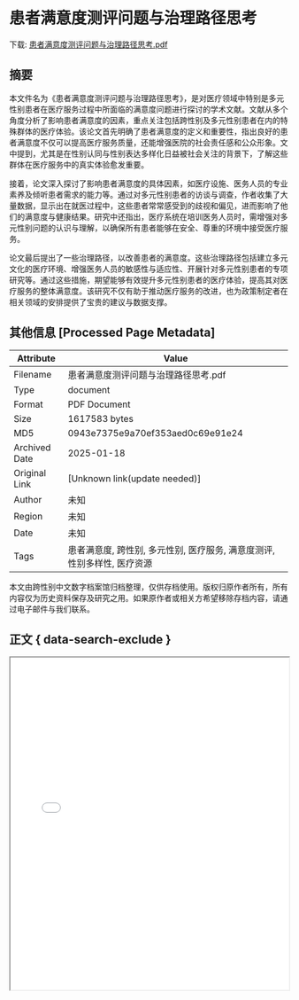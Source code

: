 # 患者满意度测评问题与治理路径思考

<!-- tcd_download_link -->
下载: <a href="患者满意度测评问题与治理路径思考.pdf" download>患者满意度测评问题与治理路径思考.pdf</a>
<!-- tcd_download_link_end -->

## 摘要

<!-- tcd_abstract -->
本文件名为《患者满意度测评问题与治理路径思考》，是对医疗领域中特别是多元性别患者在医疗服务过程中所面临的满意度问题进行探讨的学术文献。文献从多个角度分析了影响患者满意度的因素，重点关注包括跨性别及多元性别患者在内的特殊群体的医疗体验。该论文首先明确了患者满意度的定义和重要性，指出良好的患者满意度不仅可以提高医疗服务质量，还能增强医院的社会责任感和公众形象。文中提到，尤其是在性别认同与性别表达多样化日益被社会关注的背景下，了解这些群体在医疗服务中的真实体验愈发重要。

接着，论文深入探讨了影响患者满意度的具体因素，如医疗设施、医务人员的专业素养及倾听患者需求的能力等。通过对多元性别患者的访谈与调查，作者收集了大量数据，显示出在就医过程中，这些患者常常感受到的歧视和偏见，进而影响了他们的满意度与健康结果。研究中还指出，医疗系统在培训医务人员时，需增强对多元性别问题的认识与理解，以确保所有患者能够在安全、尊重的环境中接受医疗服务。

论文最后提出了一些治理路径，以改善患者的满意度。这些治理路径包括建立多元文化的医疗环境、增强医务人员的敏感性与适应性、开展针对多元性别患者的专项研究等。通过这些措施，期望能够有效提升多元性别患者的医疗体验，提高其对医疗服务的整体满意度。该研究不仅有助于推动医疗服务的改进，也为政策制定者在相关领域的安排提供了宝贵的建议与数据支撑。

<!-- tcd_abstract_end -->

## 其他信息 [Processed Page Metadata]

| Attribute       | Value                                  |
|-----------------|----------------------------------------|
| Filename        | 患者满意度测评问题与治理路径思考.pdf                             |
| Type            | document                                 |
| Format          | PDF Document                               |
| Size            | 1617583 bytes                           |
| MD5             | 0943e7375e9a70ef353aed0c69e91e24                                  |
| Archived Date   | 2025-01-18                             |
| Original Link   | [Unknown link(update needed)]                         |
| Author          | 未知                               |
| Region          | 未知                               |
| Date            | 未知                                 |
| Tags            | 患者满意度, 跨性别, 多元性别, 医疗服务, 满意度测评, 性别多样性, 医疗资源                                 |

本文由跨性别中文数字档案馆归档整理，仅供存档使用。版权归原作者所有，所有内容仅为历史资料保存及研究之用。如果原作者或相关方希望移除存档内容，请通过电子邮件与我们联系。

## 正文 { data-search-exclude }

<!-- tcd_main_text -->
<iframe src="../患者满意度测评问题与治理路径思考.pdf" width="100%" height="600px">
    <p>无法显示PDF，请下载查看。</p>
</iframe>
<!-- tcd_main_text_end -->

